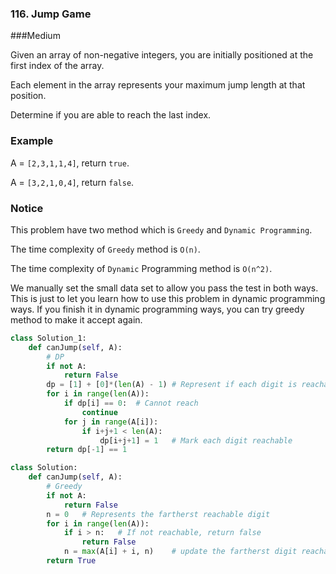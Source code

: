 ### 116. Jump Game

###Medium

Given an array of non-negative integers, you are initially positioned at the first index of the array.

Each element in the array represents your maximum jump length at that position.

Determine if you are able to reach the last index.

### Example

A = `[2,3,1,1,4]`, return `true`.

A = `[3,2,1,0,4]`, return `false`.

### Notice

This problem have two method which is `Greedy` and `Dynamic Programming`.

The time complexity of `Greedy` method is `O(n)`.

The time complexity of `Dynamic` Programming method is `O(n^2)`.

We manually set the small data set to allow you pass the test in both ways. This is just to let you learn how to use this problem in dynamic programming ways. If you finish it in dynamic programming ways, you can try greedy method to make it accept again.

```python
class Solution_1:
    def canJump(self, A):
        # DP
        if not A:
            return False
        dp = [1] + [0]*(len(A) - 1) # Represent if each digit is reachable
        for i in range(len(A)):
            if dp[i] == 0:  # Cannot reach
                continue
            for j in range(A[i]):
                if i+j+1 < len(A):
                    dp[i+j+1] = 1   # Mark each digit reachable
        return dp[-1] == 1

class Solution:
    def canJump(self, A):
        # Greedy
        if not A:
            return False
        n = 0   # Represents the fartherst reachable digit
        for i in range(len(A)):
            if i > n:   # If not reachable, return false
                return False
            n = max(A[i] + i, n)    # update the fartherst digit reachable
        return True
```

